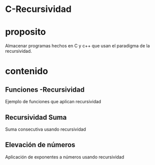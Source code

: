 # C-Recursividad
# proposito
Almacenar  programas hechos en C y  c++ que usan el paradigma de la recursividad.
# contenido
## Funciones -Recursividad
Ejemplo de funciones que aplican recursividad 
## Recursividad Suma 
Suma consecutiva usando recursividad
## Elevación de números
Aplicación de exponentes a números usando recursividad 
